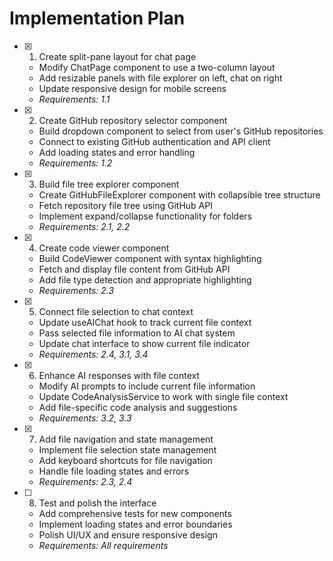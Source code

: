 # Implementation Plan

- [x] 1. Create split-pane layout for chat page
  - Modify ChatPage component to use a two-column layout
  - Add resizable panels with file explorer on left, chat on right
  - Update responsive design for mobile screens
  - _Requirements: 1.1_

- [x] 2. Create GitHub repository selector component
  - Build dropdown component to select from user's GitHub repositories
  - Connect to existing GitHub authentication and API client
  - Add loading states and error handling
  - _Requirements: 1.2_

- [x] 3. Build file tree explorer component
  - Create GitHubFileExplorer component with collapsible tree structure
  - Fetch repository file tree using GitHub API
  - Implement expand/collapse functionality for folders
  - _Requirements: 2.1, 2.2_

- [x] 4. Create code viewer component
  - Build CodeViewer component with syntax highlighting
  - Fetch and display file content from GitHub API
  - Add file type detection and appropriate highlighting
  - _Requirements: 2.3_

- [x] 5. Connect file selection to chat context
  - Update useAIChat hook to track current file context
  - Pass selected file information to AI chat system
  - Update chat interface to show current file indicator
  - _Requirements: 2.4, 3.1, 3.4_

- [x] 6. Enhance AI responses with file context
  - Modify AI prompts to include current file information
  - Update CodeAnalysisService to work with single file context
  - Add file-specific code analysis and suggestions
  - _Requirements: 3.2, 3.3_

- [x] 7. Add file navigation and state management
  - Implement file selection state management
  - Add keyboard shortcuts for file navigation
  - Handle file loading states and errors
  - _Requirements: 2.3, 2.4_

- [ ] 8. Test and polish the interface
  - Add comprehensive tests for new components
  - Implement loading states and error boundaries
  - Polish UI/UX and ensure responsive design
  - _Requirements: All requirements_